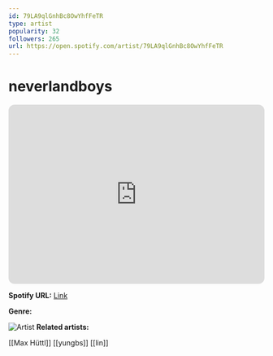 ```yaml
---
id: 79LA9qlGnhBc8OwYhfFeTR
type: artist
popularity: 32
followers: 265
url: https://open.spotify.com/artist/79LA9qlGnhBc8OwYhfFeTR
---
```

# neverlandboys

<iframe style="border-radius:12px" src="https://open.spotify.com/embed/artist/79LA9qlGnhBc8OwYhfFeTR" width="100%" height="352" frameBorder="0" allowfullscreen="" allow="autoplay; clipboard-write; encrypted-media; fullscreen; picture-in-picture" loading="lazy"></iframe>

**Spotify URL:** [Link](https://open.spotify.com/artist/79LA9qlGnhBc8OwYhfFeTR)

**Genre:** 

![Artist](https://i.scdn.co/image/ab6761610000e5eba0674c8e365c9611867620a7)
**Related artists:**

[[Max Hüttl]]
[[yungbs]]
[[lin]]
